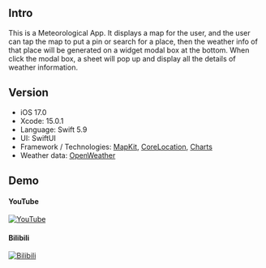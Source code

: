 ## Intro
This is a Meteorological App. It displays a map for the user, and the user can tap the map to put a pin or search for a place, then the weather info of that place will be generated on a widget modal box at the bottom. When click the modal box, a sheet will pop up and display all the details of weather information.

## Version
- iOS 17.0
- Xcode: 15.0.1
- Language: Swift 5.9
- UI: SwiftUI
- Framework / Technologies: [MapKit](https://developer.apple.com/documentation/mapkit/), [CoreLocation](https://developer.apple.com/documentation/corelocation), [Charts](https://developer.apple.com/documentation/applemusicapi/charts/)
- Weather data: [OpenWeather](https://openweathermap.org/)

## Demo

#### YouTube

[![YouTube](https://i9.ytimg.com/vi_webp/lXrxQIwe42E/mq3.webp?sqp=CPTGg6sG-oaymwEmCMACELQB8quKqQMa8AEB-AHYBIACgAqKAgwIABABGFYgZShGMA8=&rs=AOn4CLDmyDcpyCx3Y2YfQEy4GePUg7GQ9g)](https://youtu.be/lXrxQIwe42E)

#### Bilibili

[![Bilibili](https://i2.hdslb.com/bfs/archive/22804d8449eebaec40fee9bd46c08e7d4c0d093b.jpg)](https://www.bilibili.com/video/BV1AC4y127nm/)